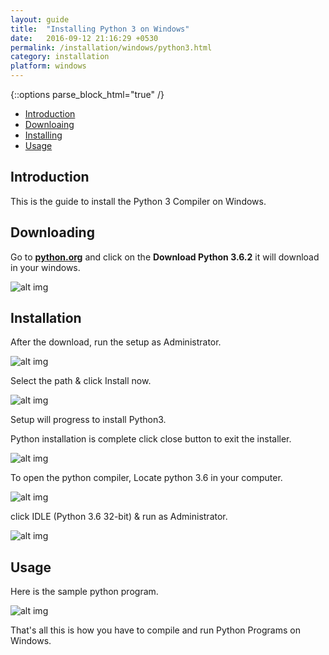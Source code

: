 ```yaml
---
layout: guide
title:  "Installing Python 3 on Windows"
date:   2016-09-12 21:16:29 +0530
permalink: /installation/windows/python3.html
category: installation
platform: windows
---
```


{::options parse_block_html="true" /}


* [Introduction](#introduction)
* [Downloaing](#downloading)
* [Installing](#installation)
* [Usage](#usage)

<section class="wrapper">

## Introduction
This is the guide to install the Python 3 Compiler on Windows.

## Downloading
Go to **[python.org](https://www.python.org/downloads/)** and click on the **Download Python 3.6.2** it will download in your windows.

![alt img](//static.aroliant.net/images/compile.work/python3-windows/1.PNG)


## Installation
After the download, run the setup as Administrator.

![alt img](//static.aroliant.net/images/compile.work/python3-windows/2.PNG)


Select the path & click Install now.

![alt img](//static.aroliant.net/images/compile.work/python3-windows/3.PNG)

Setup will progress to install Python3.

Python installation is complete click close button to exit the installer.

![alt img](//static.aroliant.net/images/compile.work/python3-windows/4.PNG)


To open the python compiler, Locate python 3.6 in your computer. 

![alt img](//static.aroliant.net/images/compile.work/python3-windows/5.PNG)

click  IDLE (Python 3.6 32-bit) & run as Administrator.

![alt img](//static.aroliant.net/images/compile.work/python3-windows/6.PNG)

## Usage 
 Here is the sample python program.

![alt img](//static.aroliant.net/images/compile.work/python3-windows/7.PNG)


That's all this is how you have to compile and run Python Programs on Windows.
</section>